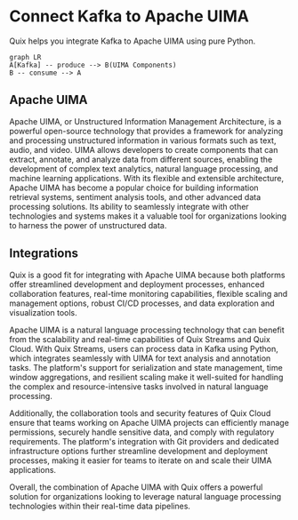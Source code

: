 # Connect Kafka to Apache UIMA

Quix helps you integrate Kafka to Apache UIMA using pure Python.

```mermaid
graph LR
A[Kafka] -- produce --> B(UIMA Components)
B -- consume --> A
```

## Apache UIMA

Apache UIMA, or Unstructured Information Management Architecture, is a powerful open-source technology that provides a framework for analyzing and processing unstructured information in various formats such as text, audio, and video. UIMA allows developers to create components that can extract, annotate, and analyze data from different sources, enabling the development of complex text analytics, natural language processing, and machine learning applications. With its flexible and extensible architecture, Apache UIMA has become a popular choice for building information retrieval systems, sentiment analysis tools, and other advanced data processing solutions. Its ability to seamlessly integrate with other technologies and systems makes it a valuable tool for organizations looking to harness the power of unstructured data.

## Integrations

Quix is a good fit for integrating with Apache UIMA because both platforms offer streamlined development and deployment processes, enhanced collaboration features, real-time monitoring capabilities, flexible scaling and management options, robust CI/CD processes, and data exploration and visualization tools.

Apache UIMA is a natural language processing technology that can benefit from the scalability and real-time capabilities of Quix Streams and Quix Cloud. With Quix Streams, users can process data in Kafka using Python, which integrates seamlessly with UIMA for text analysis and annotation tasks. The platform's support for serialization and state management, time window aggregations, and resilient scaling make it well-suited for handling the complex and resource-intensive tasks involved in natural language processing.

Additionally, the collaboration tools and security features of Quix Cloud ensure that teams working on Apache UIMA projects can efficiently manage permissions, securely handle sensitive data, and comply with regulatory requirements. The platform's integration with Git providers and dedicated infrastructure options further streamline development and deployment processes, making it easier for teams to iterate on and scale their UIMA applications.

Overall, the combination of Apache UIMA with Quix offers a powerful solution for organizations looking to leverage natural language processing technologies within their real-time data pipelines.

